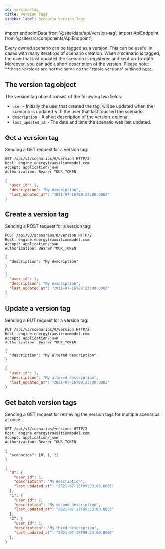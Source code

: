 ```yaml
---
id: version-tag
title: Version Tags
sidebar_label: Scenario Version Tags
---
```


import endpointData from '@site/data/api/version-tag';
import ApiEndpoint from '@site/src/components/ApiEndpoint';

Every owned scenario can be tagged as a version. This can be useful in cases with many iterations of scenario creation. When a scenario is tagged, the user that last updated the scenario is registered and kept up-to-date. Moreover, you can add a short description of the version. Please note:
**these versions are not the same as the 'stable versions' outlined [here.](docs/main/user_manual/model-versions.md)

## The version tag object

The version tag object consist of the following two fields:

* `user` - Initially the user that created the tag, will be updated when the scenario is updated with the user that last touched the scenario.
* `description` - A short description of the version, optional.
* `last_updated_at` - The date and time the scenario was last updated.


## Get a version tag

Sending a GET request for a version tag:

<ApiEndpoint data={endpointData.show} />

```http title="Example request"
GET /api/v3/scenarios/0/version HTTP/2
Host: engine.energytransitionmodel.com
Accept: application/json
Authorization: Bearer YOUR_TOKEN
```

```json title="Example response"
{
  "user_id": 1,
  "description": "My description",
  "last_updated_at": "2021-07-16T09:23:00.000Z"
}
```

## Create a version tag

Sending a POST request for a version tag:

<ApiEndpoint data={endpointData.create} />

```http title="Example request"
POST /api/v3/scenarios/0/version HTTP/2
Host: engine.energytransitionmodel.com
Accept: application/json
Authorization: Bearer YOUR_TOKEN

{
  "description": "My description"
}
```

```json title="Example response"
{
  "user_id": 1,
  "description": "My description",
  "last_updated_at": "2021-07-16T09:23:00.000Z"
}
```

## Update a version tag

Sending a PUT request for a version tag:

<ApiEndpoint data={endpointData.create} />

```http title="Example request"
PUT /api/v3/scenarios/0/version HTTP/2
Host: engine.energytransitionmodel.com
Accept: application/json
Authorization: Bearer YOUR_TOKEN

{
  "description": "My altered description"
}
```

```json title="Example response"
{
  "user_id": 1,
  "description": "My altered description",
  "last_updated_at": "2021-07-16T09:23:00.000Z"
}
```

## Get batch version tags

Sending a GET request for retrieving the version tags for multiple scenarios at once:

<ApiEndpoint data={endpointData.index} />

```http title="Example request"
GET /api/v3/scenarios/versions HTTP/2
Host: engine.energytransitionmodel.com
Accept: application/json
Authorization: Bearer YOUR_TOKEN

{
  "scenarios": [0, 1, 2]
}
```

```json title="Example response"
{
  "0": {
    "user_id": 1,
    "description": "My description",
    "last_updated_at": "2021-07-16T09:23:00.000Z"
  },
  "1": {
    "user_id": 2,
    "description": "My second description",
    "last_updated_at": "2021-07-17T09:23:00.000Z"
  },
  "2": {
    "user_id": 1,
    "description": "My third description",
    "last_updated_at": "2021-07-18T09:23:00.000Z"
  },
}
```
